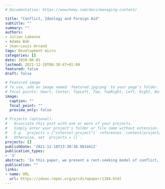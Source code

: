 ```yaml
---
# Documentation: https://wowchemy.com/docs/managing-content/

title: "Conflict, Ideology and Foreign Aid"
subtitle: ""
summary: ""
authors: 
- Julien Labonne
- Adama Bah
- Jean-Louis Arcand
tags: Development micro
categories: []
date: 2010-06-01
lastmod: 2021-12-19T00:38:47+01:00
featured: false
draft: false

# Featured image
# To use, add an image named `featured.jpg/png` to your page's folder.
# Focal points: Smart, Center, TopLeft, Top, TopRight, Left, Right, BottomLeft, Bottom, BottomRight.
image:
  caption: ""
  focal_point: ""
  preview_only: false

# Projects (optional).
#   Associate this post with one or more of your projects.
#   Simply enter your project's folder or file name without extension.
#   E.g. `projects = ["internal-project"]` references `content/project/deep-learning/index.md`.
#   Otherwise, set `projects = []`.
projects: []
publishDate: '2021-12-18T23:38:38.981441Z'
publication_types:
- '3'
abstract: 'In this paper, we present a rent-seeking model of conflict, which highlights the role of ideology in determining whether the government or the rebels take the initiative. We use the model to interpret the impact of a large-scale Community-Driven Development project on civil conflict in the Philippines. The country is characterized by the presence of two rebel groups, the New Peoples Army (NPA) and the Moro Islamic Liberation Front (MILF), with two distinct ideologies. We use a unique geo-referenced panel dataset on the occurrence of conflicts in 2003 and 2006 gathered from local newspapers that we match with nationally representative household survey and budget data on all municipalities in the country. Consistent with our models predictions, using a variety of estimation strategies, we find robust evidence that the project leads to a decline in MILF-related events and to an increase in NPA-related events.'
publication: ""
links:
- name: URL
  url: https://ideas.repec.org/p/cdi/wpaper/1184.html
---
```


